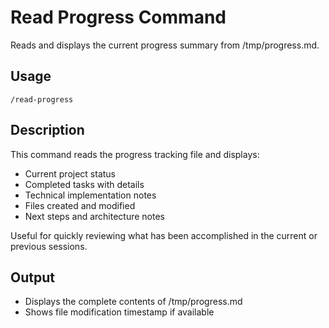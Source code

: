 # Read Progress Command

Reads and displays the current progress summary from /tmp/progress.md.

## Usage
`/read-progress`

## Description
This command reads the progress tracking file and displays:
- Current project status
- Completed tasks with details
- Technical implementation notes
- Files created and modified
- Next steps and architecture notes

Useful for quickly reviewing what has been accomplished in the current or previous sessions.

## Output
- Displays the complete contents of /tmp/progress.md
- Shows file modification timestamp if available